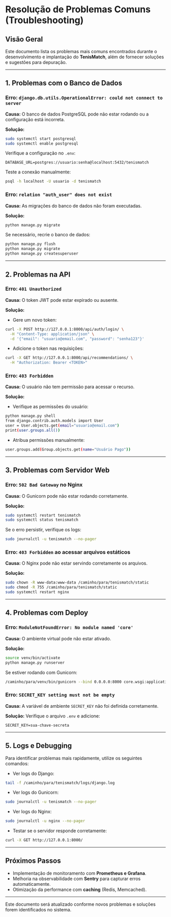 # Resolução de Problemas Comuns (Troubleshooting)

## **Visão Geral**
Este documento lista os problemas mais comuns encontrados durante o desenvolvimento e implantação do **TenisMatch**, além de fornecer soluções e sugestões para depuração.

---
## **1. Problemas com o Banco de Dados**

### **Erro:** `django.db.utils.OperationalError: could not connect to server`
**Causa:** O banco de dados PostgreSQL pode não estar rodando ou a configuração está incorreta.

**Solução:**
```bash
sudo systemctl start postgresql
sudo systemctl enable postgresql
```
Verifique a configuração no `.env`:
```env
DATABASE_URL=postgres://usuario:senha@localhost:5432/tenismatch
```
Teste a conexão manualmente:
```bash
psql -h localhost -U usuario -d tenismatch
```

### **Erro:** `relation "auth_user" does not exist`
**Causa:** As migrações do banco de dados não foram executadas.

**Solução:**
```bash
python manage.py migrate
```
Se necessário, recrie o banco de dados:
```bash
python manage.py flush
python manage.py migrate
python manage.py createsuperuser
```

---
## **2. Problemas na API**

### **Erro:** `401 Unauthorized`
**Causa:** O token JWT pode estar expirado ou ausente.

**Solução:**
- Gere um novo token:
```bash
curl -X POST http://127.0.0.1:8000/api/auth/login/ \
  -H "Content-Type: application/json" \
  -d '{"email": "usuario@email.com", "password": "senha123"}'
```
- Adicione o token nas requisições:
```bash
curl -X GET http://127.0.0.1:8000/api/recommendations/ \
  -H "Authorization: Bearer <TOKEN>"
```

### **Erro:** `403 Forbidden`
**Causa:** O usuário não tem permissão para acessar o recurso.

**Solução:**
- Verifique as permissões do usuário:
```bash
python manage.py shell
from django.contrib.auth.models import User
user = User.objects.get(email="usuario@email.com")
print(user.groups.all())
```
- Atribua permissões manualmente:
```bash
user.groups.add(Group.objects.get(name="Usuário Pago"))
```

---
## **3. Problemas com Servidor Web**

### **Erro:** `502 Bad Gateway` no Nginx
**Causa:** O Gunicorn pode não estar rodando corretamente.

**Solução:**
```bash
sudo systemctl restart tenismatch
sudo systemctl status tenismatch
```
Se o erro persistir, verifique os logs:
```bash
sudo journalctl -u tenismatch --no-pager
```

### **Erro:** `403 Forbidden` ao acessar arquivos estáticos
**Causa:** O Nginx pode não estar servindo corretamente os arquivos.

**Solução:**
```bash
sudo chown -R www-data:www-data /caminho/para/tenismatch/static
sudo chmod -R 755 /caminho/para/tenismatch/static
sudo systemctl restart nginx
```

---
## **4. Problemas com Deploy**

### **Erro:** `ModuleNotFoundError: No module named 'core'`
**Causa:** O ambiente virtual pode não estar ativado.

**Solução:**
```bash
source venv/bin/activate
python manage.py runserver
```
Se estiver rodando com Gunicorn:
```bash
/caminho/para/venv/bin/gunicorn --bind 0.0.0.0:8000 core.wsgi:application
```

### **Erro:** `SECRET_KEY setting must not be empty`
**Causa:** A variável de ambiente `SECRET_KEY` não foi definida corretamente.

**Solução:**
Verifique o arquivo `.env` e adicione:
```env
SECRET_KEY=sua-chave-secreta
```

---
## **5. Logs e Debugging**

Para identificar problemas mais rapidamente, utilize os seguintes comandos:
- Ver logs do Django:
```bash
tail -f /caminho/para/tenismatch/logs/django.log
```
- Ver logs do Gunicorn:
```bash
sudo journalctl -u tenismatch --no-pager
```
- Ver logs do Nginx:
```bash
sudo journalctl -u nginx --no-pager
```
- Testar se o servidor responde corretamente:
```bash
curl -X GET http://127.0.0.1:8000/
```

---
## **Próximos Passos**
- Implementação de monitoramento com **Prometheus e Grafana**.
- Melhoria na observabilidade com **Sentry** para capturar erros automaticamente.
- Otimização da performance com **caching** (Redis, Memcached).

---
Este documento será atualizado conforme novos problemas e soluções forem identificados no sistema.

